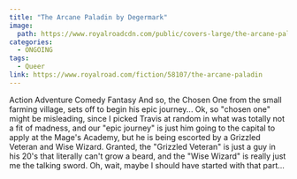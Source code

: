 ```yaml
---
title: "The Arcane Paladin by Degermark"
image: 
  path: https://www.royalroadcdn.com/public/covers-large/the-arcane-paladin-aaca0l-hdbi.jpg
categories:
  - ONGOING
tags:
  - Queer
link: https://www.royalroad.com/fiction/58107/the-arcane-paladin
---
```

Action Adventure Comedy Fantasy
And so, the Chosen One from the small farming village, sets off to begin his epic journey...
Ok, so "chosen one" might be misleading, since I picked Travis at random in what was totally not a fit of madness, and our "epic journey" is just him going to the capital to apply at the Mage's Academy, but he is being escorted by a Grizzled Veteran and Wise Wizard.
Granted, the "Grizzled Veteran" is just a guy in his 20's that literally can't grow a beard, and the "Wise Wizard" is really just me the talking sword. Oh, wait, maybe I should have started with that part...
